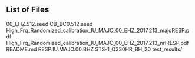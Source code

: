 ## List of Files


00_EHZ.512.seed
CB_BC0.512.seed
High_Frq_Randomized_calibration_IU_MAJO_00_EHZ_2017.213_majoRESP.pdf
High_Frq_Randomized_calibration_IU_MAJO_00_EHZ_2017.213_nrlRESP.pdf
README.md
RESP.IU.MAJO.00.BHZ
STS-1_Q330HR_BH_20
test_results/
